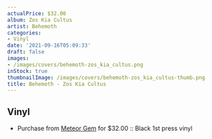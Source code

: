 ```yaml
---
actualPrice: $32.00
album: Zos Kia Cultus
artist: Behemoth
categories:
- Vinyl
date: '2021-09-16T05:09:33'
draft: false
images:
- /images/covers/behemoth-zos_kia_cultus.png
inStock: true
thumbnailImage: /images/covers/behemoth-zos_kia_cultus-thumb.png
title: Behemoth - Zos Kia Cultus
---
```


## Vinyl
* Purchase from [Meteor Gem](https://meteor-gem.com/products/behemoth-zos-kia-cultus-lp) for $32.00 :: Black 1st press vinyl
